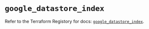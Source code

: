 # `google_datastore_index`

Refer to the Terraform Registory for docs: [`google_datastore_index`](https://registry.terraform.io/providers/hashicorp/google/5.9.0/docs/resources/datastore_index).
